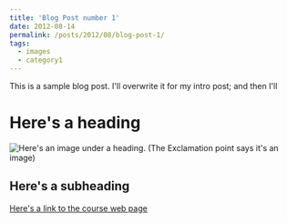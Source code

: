 ```yaml
---
title: 'Blog Post number 1'
date: 2012-08-14
permalink: /posts/2012/08/blog-post-1/
tags:
  - images
  - category1
---
```


This is a sample blog post. I'll overwrite it for my intro post;
and then I'll 

Here's a heading
================

![Here's an image under a heading](https://dp.la/thumb/8607ed7638370b9a01053a68bf7951e5). (The Exclamation point says it's an image)

Here's a subheading
-------------------

[Here's a link to the course web page](http://benschmidt.org/dighist17)
